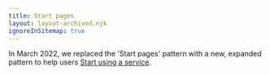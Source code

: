 ```yaml
---
title: Start pages
layout: layout-archived.njk
ignoreInSitemap: true
---
```


In March 2022, we replaced the 'Start pages' pattern with a new, expanded pattern to help users [Start using a service](/patterns/start-using-a-service/).
